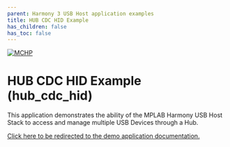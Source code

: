 ```yaml
---
parent: Harmony 3 USB Host application examples
title: HUB CDC HID Example 
has_children: false
has_toc: false
---
```


[![MCHP](https://www.microchip.com/ResourcePackages/Microchip/assets/dist/images/logo.png)](https://www.microchip.com)

# HUB CDC HID Example (hub_cdc_hid)

This application demonstrates the ability of the MPLAB Harmony USB Host Stack to access and manage multiple USB Devices through a Hub.

[Click here to be redirected to the demo application documentation.](../../docs/docs_md/GUID-3EF64A8C-1650-42DE-90B7-4A1818495A29.md)
